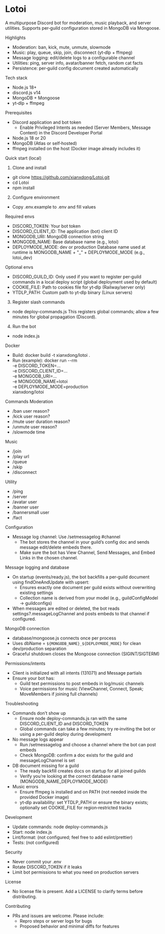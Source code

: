 # Lotoi

A multipurpose Discord bot for moderation, music playback, and server utilities. Supports per‑guild configuration stored in MongoDB via Mongoose.

Highlights
- Moderation: ban, kick, mute, unmute, slowmode
- Music: play, queue, skip, join, disconnect (yt‑dlp + ffmpeg)
- Message logging: edit/delete logs to a configurable channel
- Utilities: ping, server info, avatar/banner fetch, random cat facts
- Persistence: per‑guild config document created automatically

Tech stack
- Node.js 18+
- discord.js v14
- MongoDB + Mongoose
- yt‑dlp + ffmpeg

Prerequisites
- Discord application and bot token
  - Enable Privileged Intents as needed (Server Members, Message Content) in the Discord Developer Portal
- Node.js 18 or 20
- MongoDB (Atlas or self‑hosted)
- ffmpeg installed on the host (Docker image already includes it)

Quick start (local)
1) Clone and install
- git clone https://github.com/xianxdong/Lotoi.git
- cd Lotoi
- npm install

2) Configure environment
- Copy .env.example to .env and fill values

Required envs
- DISCORD_TOKEN: Your bot token
- DISCORD_CLIENT_ID: The application (bot) client ID
- MONGODB_URI: MongoDB connection string
- MONGODB_NAME: Base database name (e.g., lotoi)
- DEPLOYMODE_MODE: dev or production
Database name used at runtime is MONGODB_NAME + "_" + DEPLOYMODE_MODE (e.g., lotoi_dev)

Optional envs
- DISCORD_GUILD_ID: Only used if you want to register per‑guild commands in a local deploy script (global deployment used by default)
- COOKIE_FILE: Path to cookies file for yt‑dlp (Railway/server only)
- YTDLP_PATH: Custom path to yt‑dlp binary (Linux servers)

3) Register slash commands
- node deploy-commands.js
This registers global commands; allow a few minutes for global propagation (Discord).

4) Run the bot
- node index.js

Docker
- Build: docker build -t xianxdong/lotoi .
- Run (example):
  docker run --rm \
    -e DISCORD_TOKEN=... \
    -e DISCORD_CLIENT_ID=... \
    -e MONGODB_URI=... \
    -e MONGODB_NAME=lotoi \
    -e DEPLOYMODE_MODE=production \
    xianxdong/lotoi

Commands
Moderation
- /ban user reason?
- /kick user reason?
- /mute user duration reason?
- /unmute user reason?
- /slowmode time

Music
- /join
- /play url
- /queue
- /skip
- /disconnect

Utility
- /ping
- /server
- /avatar user
- /banner user
- /bannersmall user
- /fact

Configuration
- Message log channel: Use /setmessagelog #channel
  - The bot stores the channel in your guild’s config doc and sends message edit/delete embeds there.
  - Make sure the bot has View Channel, Send Messages, and Embed Links in the chosen channel.

Message logging and database
- On startup (events/ready.js), the bot backfills a per‑guild document using findOneAndUpdate with upsert:
  - Ensures exactly one document per guild exists without overwriting existing settings
  - Collection name is derived from your model (e.g., guildConfigModel → guildconfigs)
- When messages are edited or deleted, the bot reads settings?.messageLogChannel and posts embeds to that channel if configured.

MongoDB connection
- database/mongoose.js connects once per process
- Uses dbName = `${MONGODB_NAME}_${DEPLOYMODE_MODE}` for clean dev/production separation
- Graceful shutdown closes the Mongoose connection (SIGINT/SIGTERM)

Permissions/intents
- Client is initialized with all intents (131071) and Message partials
- Ensure your bot has:
  - Guild text permissions to post embeds in log/music channels
  - Voice permissions for music (ViewChannel, Connect, Speak; MoveMembers if joining full channels)

Troubleshooting
- Commands don’t show up
  - Ensure node deploy-commands.js ran with the same DISCORD_CLIENT_ID and DISCORD_TOKEN
  - Global commands can take a few minutes; try re‑inviting the bot or using a per‑guild deploy during development
- No message logs appear
  - Run /setmessagelog and choose a channel where the bot can post embeds
  - Check MongoDB: confirm a doc exists for the guild and messageLogChannel is set
- DB document missing for a guild
  - The ready backfill creates docs on startup for all joined guilds
  - Verify you’re looking at the correct database name (MONGODB_NAME_DEPLOYMODE_MODE)
- Music errors
  - Ensure ffmpeg is installed and on PATH (not needed inside the provided Docker image)
  - yt‑dlp availability: set YTDLP_PATH or ensure the binary exists; optionally set COOKIE_FILE for region‑restricted tracks

Development
- Update commands: node deploy-commands.js
- Start: node index.js
- Lint/format: (not configured; feel free to add eslint/prettier)
- Tests: (not configured)

Security
- Never commit your .env
- Rotate DISCORD_TOKEN if it leaks
- Limit bot permissions to what you need on production servers

License
- No license file is present. Add a LICENSE to clarify terms before distributing.

Contributing
- PRs and issues are welcome. Please include:
  - Repro steps or server logs for bugs
  - Proposed behavior and minimal diffs for features